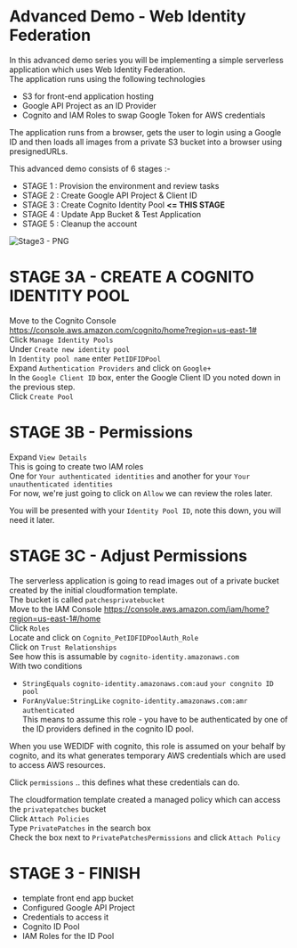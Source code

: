 # Advanced Demo - Web Identity Federation

In this advanced demo series you will be implementing a simple serverless application which uses Web Identity Federation.   
The application runs using the following technologies  

- S3 for front-end application hosting  
- Google API Project as an ID Provider  
- Cognito and IAM Roles to swap Google Token for AWS credentials  

The application runs from a browser, gets the user to login using a Google ID and then loads all images from a private S3 bucket into a browser using presignedURLs.  

This advanced demo consists of 6 stages :-  

- STAGE 1 : Provision the environment and review tasks   
- STAGE 2 : Create Google API Project & Client ID  
- STAGE 3 : Create Cognito Identity Pool **<= THIS STAGE**  
- STAGE 4 : Update App Bucket & Test Application  
- STAGE 5 : Cleanup the account  

![Stage3 - PNG](https://github.com/acantril/learn-cantrill-io-labs/blob/master/aws-cognito-web-identity-federation/02_LABINSTRUCTIONS/ARCHITECTURE-STAGE3.png)  


# STAGE 3A - CREATE A COGNITO IDENTITY POOL  

Move to the Cognito Console https://console.aws.amazon.com/cognito/home?region=us-east-1#    
Click `Manage Identity Pools`   
Under `Create new identity pool`   
In `Identity pool name` enter `PetIDFIDPool`   
Expand `Authentication Providers` and click on `Google+`   
In the `Google Client ID` box, enter the Google Client ID you noted down in the previous step.  
Click `Create Pool`   

# STAGE 3B - Permissions  

Expand `View Details`    
This is going to create two IAM roles  
One for `Your authenticated identities` and another for your `Your unauthenticated identities`    
For now, we're just going to click on `Allow` we can review the roles later.    

You will be presented with your `Identity Pool ID`, note this down, you will need it later.   

# STAGE 3C - Adjust Permissions  

The serverless application is going to read images out of a private bucket created by the initial cloudformation template.    
The bucket is called `patchesprivatebucket`    
Move to the IAM Console https://console.aws.amazon.com/iam/home?region=us-east-1#/home    
Click `Roles`   
Locate and click on `Cognito_PetIDFIDPoolAuth_Role`  
Click on `Trust Relationships`  
See how this is assumable by `cognito-identity.amazonaws.com`  
With two conditions  
- `StringEquals` `cognito-identity.amazonaws.com:aud` `your congnito ID pool`  
- `ForAnyValue:StringLike` `cognito-identity.amazonaws.com:amr` `authenticated`  
This means to assume this role - you have to be authenticated by one of the ID providers defined in the cognito ID pool.    

When you use WEDIDF with cognito, this role is assumed on your behalf by cognito, and its what generates temporary AWS credentials which are used to access AWS resources.  

Click `permissions` .. this defines what these credentials can do.  

The cloudformation template created a managed policy which can access the `privatepatches` bucket  
Click `Attach Policies`   
Type `PrivatePatches` in the search box  
Check the box next to `PrivatePatchesPermissions` and click `Attach Policy`    


# STAGE 3 - FINISH    

- template front end app bucket  
- Configured Google API Project  
- Credentials to access it  
- Cognito ID Pool  
- IAM Roles for the ID Pool  





